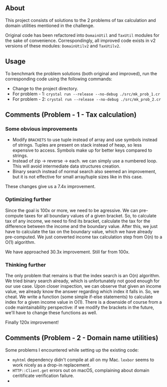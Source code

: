 ## About
This project consists of solutions to the 2 problems of tax calculation and domain utilities mentioned in the challenge.

Original code has been refactored into `DomainUtil` and `TaxUtil` modules for the sake of convenience.
Correspondingly, all improved code exists in v2 versions of these modules: `DomainUtilv2` and `TaxUtilv2`.

## Usage
To benchmark the problem solutions (both original and improved), run the corresponding code using the following commands:
- Change to the project directory.
- For problem - 1: `crystal run --release --no-debug ./src/mk_prob_1.cr`
- For problem - 2: `crystal run --release --no-debug ./src/mk_prob_2.cr`

## Comments (Problem - 1 - Tax calculation)
### Some obvious improvements
- Modify `BRACKETS` to use tuple instead of array and use symbols instead of strings. Tuples are present on stack instead of heap, so less expensive to access. Symbols make up for better keys compared to strings.
- Instead of zip -> reverse -> each. we can simply use a numbered loop. This will avoid intermediate data structures creation.
- Binary search instead of normal search also seemed an improvement, but it is not effective for small array/tuple sizes like in this case.

These changes give us a 7.4x improvement.

### Optimizing further
Since the goal is 100x or more, we need to be agressive. We can pre-compute taxes for all boundary values of a given bracket. So, to calculate tax of any income, we need to find its bracket, calculate the tax for the difference between the income and the boundary value. After this, we just have to calculate the tax on the boundary value, which we have already pre-computed. We just converted income tax calculation step from O(n) to a O(1) algorithm.

We have approached 30.3x improvement. Still far from 100x.

### Thinking further
The only problem that remains is that the index search is an O(n) algorithm. We tried binary search already, which is unfortunately not good enough for our use case. Upon closer inspection, we can observe that given an income value, we already know the answer regarding which index it falls in. So, we cheat. We write a function (some simple if-else statements) to calculate index for a given income value in O(1). There is a downside of course from a code maintainability perspective: if we modify the brackets in the future, we'll have to change these functions as well.

Finally 120x improvement!

## Comments (Problem - 2 - Domain name utilities)
Some problems I encountered while setting up the existing code:
- `myhtml` dependency didn't compile at all on my Mac. `lexbor` seems to work nicely as a drop-in replacement.
- `HTTP::Client.get` errors out on macOS, complaining about domain ceritificate verification failure.
- 